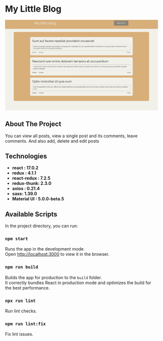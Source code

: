 # My Little Blog

![](gif/TestProject.gif)

## About The Project

You can view all posts, view a single post and its comments, leave comments. And also add, delete and edit posts
## Technologies
* **react : 17.0.2**
* **redux : 4.1.1**
* **react-redux : 7.2.5**
* **redux-thunk: 2.3.0**
* **axios : 0.21.4**
* **sass: 1.39.0**
* **Material UI : 5.0.0-beta.5**

## Available Scripts

In the project directory, you can run:

### `npm start`

Runs the app in the development mode.\
Open [http://localhost:3000](http://localhost:3000) to view it in the browser.

### `npm run build`

Builds the app for production to the `build` folder.\
It correctly bundles React in production mode and optimizes the build for the best performance.

### `npx run lint `

Run lint checks.

### `npm run lint:fix`

Fix lint issues.

